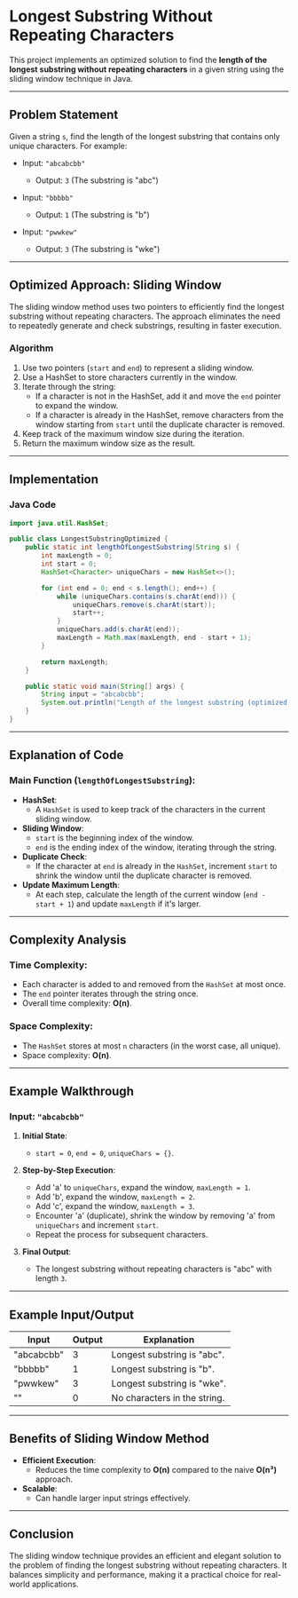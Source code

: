 # Longest Substring Without Repeating Characters

This project implements an optimized solution to find the **length of the longest substring without repeating characters** in a given string using the sliding window technique in Java.

---

## Problem Statement
Given a string `s`, find the length of the longest substring that contains only unique characters. For example:

- Input: `"abcabcbb"`
  - Output: `3` (The substring is "abc")

- Input: `"bbbbb"`
  - Output: `1` (The substring is "b")

- Input: `"pwwkew"`
  - Output: `3` (The substring is "wke")

---

## Optimized Approach: Sliding Window
The sliding window method uses two pointers to efficiently find the longest substring without repeating characters. The approach eliminates the need to repeatedly generate and check substrings, resulting in faster execution.

### Algorithm
1. Use two pointers (`start` and `end`) to represent a sliding window.
2. Use a HashSet to store characters currently in the window.
3. Iterate through the string:
   - If a character is not in the HashSet, add it and move the `end` pointer to expand the window.
   - If a character is already in the HashSet, remove characters from the window starting from `start` until the duplicate character is removed.
4. Keep track of the maximum window size during the iteration.
5. Return the maximum window size as the result.

---

## Implementation

### Java Code
```java
import java.util.HashSet;

public class LongestSubstringOptimized {
    public static int lengthOfLongestSubstring(String s) {
        int maxLength = 0;
        int start = 0;
        HashSet<Character> uniqueChars = new HashSet<>();

        for (int end = 0; end < s.length(); end++) {
            while (uniqueChars.contains(s.charAt(end))) {
                uniqueChars.remove(s.charAt(start));
                start++;
            }
            uniqueChars.add(s.charAt(end));
            maxLength = Math.max(maxLength, end - start + 1);
        }

        return maxLength;
    }

    public static void main(String[] args) {
        String input = "abcabcbb";
        System.out.println("Length of the longest substring (optimized method): " + lengthOfLongestSubstring(input));
    }
}
```

---

## Explanation of Code

### Main Function (`lengthOfLongestSubstring`):
- **HashSet**:
  - A `HashSet` is used to keep track of the characters in the current sliding window.
- **Sliding Window**:
  - `start` is the beginning index of the window.
  - `end` is the ending index of the window, iterating through the string.
- **Duplicate Check**:
  - If the character at `end` is already in the `HashSet`, increment `start` to shrink the window until the duplicate character is removed.
- **Update Maximum Length**:
  - At each step, calculate the length of the current window (`end - start + 1`) and update `maxLength` if it's larger.

---

## Complexity Analysis

### Time Complexity:
- Each character is added to and removed from the `HashSet` at most once.
- The `end` pointer iterates through the string once.
- Overall time complexity: **O(n)**.

### Space Complexity:
- The `HashSet` stores at most `n` characters (in the worst case, all unique).
- Space complexity: **O(n)**.

---

## Example Walkthrough

### Input: `"abcabcbb"`

1. **Initial State**:
   - `start = 0`, `end = 0`, `uniqueChars = {}`.

2. **Step-by-Step Execution**:
   - Add 'a' to `uniqueChars`, expand the window, `maxLength = 1`.
   - Add 'b', expand the window, `maxLength = 2`.
   - Add 'c', expand the window, `maxLength = 3`.
   - Encounter 'a' (duplicate), shrink the window by removing 'a' from `uniqueChars` and increment `start`.
   - Repeat the process for subsequent characters.

3. **Final Output**:
   - The longest substring without repeating characters is "abc" with length `3`.

---

## Example Input/Output

| Input       | Output | Explanation                  |
|-------------|--------|------------------------------|
| "abcabcbb"  | 3      | Longest substring is "abc". |
| "bbbbb"     | 1      | Longest substring is "b".   |
| "pwwkew"    | 3      | Longest substring is "wke". |
| ""          | 0      | No characters in the string.|

---

## Benefits of Sliding Window Method
- **Efficient Execution**:
  - Reduces the time complexity to **O(n)** compared to the naive **O(n³)** approach.
- **Scalable**:
  - Can handle larger input strings effectively.

---

## Conclusion
The sliding window technique provides an efficient and elegant solution to the problem of finding the longest substring without repeating characters. It balances simplicity and performance, making it a practical choice for real-world applications.

